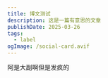 ```yaml
---
title: 博文测试
description: 这是一篇有意思的文章
publishDate: 2025-03-26
tags:
  - label
ogImage: /social-card.avif
---
```

阿是大副啊但是发疯的
